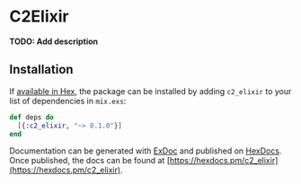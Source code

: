 # C2Elixir

**TODO: Add description**

## Installation

If [available in Hex](https://hex.pm/docs/publish), the package can be installed
by adding `c2_elixir` to your list of dependencies in `mix.exs`:

```elixir
def deps do
  [{:c2_elixir, "~> 0.1.0"}]
end
```

Documentation can be generated with [ExDoc](https://github.com/elixir-lang/ex_doc)
and published on [HexDocs](https://hexdocs.pm). Once published, the docs can
be found at [https://hexdocs.pm/c2_elixir](https://hexdocs.pm/c2_elixir).

